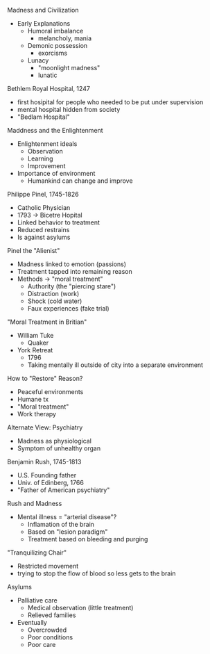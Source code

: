 Madness and Civilization
- Early Explanations 
	- Humoral imbalance
		- melancholy, mania 
	- Demonic possession
		- exorcisms 
	- Lunacy 
		- "moonlight madness"
		- lunatic 

Bethlem Royal Hospital, 1247
- first hosipital for people who needed to be put under supervision 
- mental hospital hidden from society 
- "Bedlam Hospital"

Maddness and the Enlightenment 
- Enlightenment ideals 
	- Observation 
	- Learning 
	- Improvement 
- Importance of environment 
	- Humankind can change and improve 

Philippe Pinel, 1745-1826
- Catholic Physician 
- 1793 -> Bicetre Hopital 
- Linked behavior to treatment 
- Reduced restrains 
- Is against asylums 

Pinel the "Alienist"
- Madness linked to emotion (passions)
- Treatment tapped into remaining reason 
- Methods -> "moral treatment"
	- Authority (the "piercing stare")
	- Distraction (work)
	- Shock (cold water)
	- Faux experiences (fake trial)

"Moral Treatment in Britian"
- William Tuke 
	- Quaker 
- York Retreat 
	- 1796
	- Taking mentally ill outside of city into a separate environment 

How to "Restore" Reason?
- Peaceful environments 
- Humane tx 
- "Moral treatment"
- Work therapy 

Alternate View: Psychiatry
- Madness as physiological 
- Symptom of unhealthy organ 

Benjamin Rush, 1745-1813
- U.S. Founding father 
- Univ. of Edinberg, 1766 
- "Father of American psychiatry"

Rush and Madness
- Mental illness = "arterial disease"?
	- Inflamation of the brain 
	- Based on "lesion paradigm"
	- Treatment based on bleeding and purging 

"Tranquilizing Chair"
- Restricted movement 
- trying to stop the flow of blood so less gets to the brain 

Asylums
- Palliative care 
	- Medical observation (little treatment)
	- Relieved families 
- Eventually 
	- Overcrowded 
	- Poor conditions
	- Poor care
